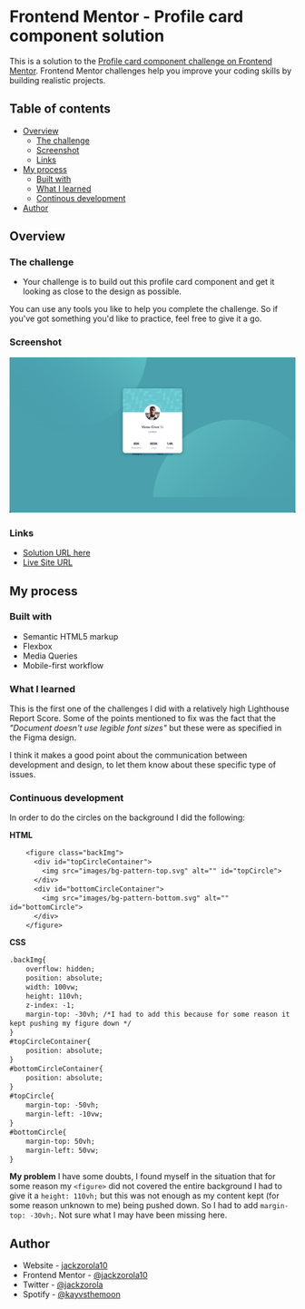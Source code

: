 # Frontend Mentor - Profile card component solution

This is a solution to the [Profile card component challenge on Frontend Mentor](https://www.frontendmentor.io/challenges/profile-card-component-cfArpWshJ). Frontend Mentor challenges help you improve your coding skills by building realistic projects. 

## Table of contents

- [Overview](#overview)
  - [The challenge](#the-challenge)
  - [Screenshot](#screenshot)
  - [Links](#links)
- [My process](#my-process)
  - [Built with](#built-with)
  - [What I learned](#what-i-learned)
  - [Continous development](#continuous-development)
- [Author](#author)


## Overview
### The challenge
- Your challenge is to build out this profile card component and get it looking as close to the design as possible.

You can use any tools you like to help you complete the challenge. So if you've got something you'd like to practice, feel free to give it a go.

### Screenshot
![](./screenshotReference.png)

### Links
- [Solution URL here](https://github.com/jackzorola10/profile-card-component-main)
- [Live Site URL](https://jackzorola10.github.io/profile-card-component-main/)

## My process
### Built with

- Semantic HTML5 markup
- Flexbox
- Media Queries
- Mobile-first workflow

### What I learned
This is the first one of the challenges I did with a relatively high Lighthouse Report Score. Some of the points mentioned to fix was the fact that the _"Document doesn't use legible font sizes"_ but these were as specified in the Figma design. 

I think it makes a good point about the communication between development and design, to let them know about these specific type of issues. 

### Continuous development

In order to do the circles on the background I did the following:

**HTML**
```
    <figure class="backImg">                
      <div id="topCircleContainer">
        <img src="images/bg-pattern-top.svg" alt="" id="topCircle">
      </div>
      <div id="bottomCircleContainer">
        <img src="images/bg-pattern-bottom.svg" alt="" id="bottomCircle">
      </div>
    </figure>
```

**CSS**
```
.backImg{
    overflow: hidden;
    position: absolute;
    width: 100vw;
    height: 110vh;
    z-index: -1;
    margin-top: -30vh; /*I had to add this because for some reason it kept pushing my figure down */
}
#topCircleContainer{
    position: absolute;
}
#bottomCircleContainer{
    position: absolute;
}
#topCircle{
    margin-top: -50vh;
    margin-left: -10vw;
}
#bottomCircle{
    margin-top: 50vh;
    margin-left: 50vw;
}
```

**My problem**
I have some doubts, I found myself in the situation that for some reason my ```<figure>``` did not covered the entire background I had to give it a ```height: 110vh;``` but this was not enough as my content kept (for some reason unknown to me) being pushed down. So I had to add ```margin-top: -30vh;```. Not sure what I may have been missing here.


## Author
- Website - [jackzorola10](https://github.com/jackzorola10)
- Frontend Mentor - [@jackzorola10](https://www.frontendmentor.io/profile/jackzorola10)
- Twitter - [@jackzorola](https://www.twitter.com/jackzorola)
- Spotify - [@kayvsthemoon](https://open.spotify.com/artist/1lPbVyRwZyaT3O1JeDRyTY)

